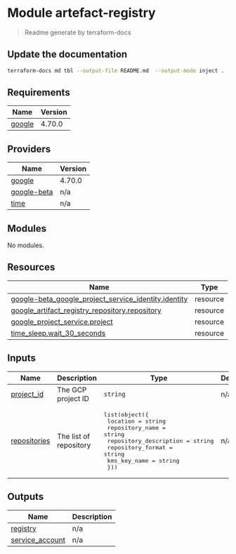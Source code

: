 # Module artefact-registry
> Readme generate by terraform-docs
## Update the documentation


```bash
terraform-docs md tbl --output-file README.md  --output-mode inject .
```

<!-- BEGIN_TF_DOCS -->
## Requirements

| Name | Version |
|------|---------|
| <a name="requirement_google"></a> [google](#requirement\_google) | 4.70.0 |

## Providers

| Name | Version |
|------|---------|
| <a name="provider_google"></a> [google](#provider\_google) | 4.70.0 |
| <a name="provider_google-beta"></a> [google-beta](#provider\_google-beta) | n/a |
| <a name="provider_time"></a> [time](#provider\_time) | n/a |

## Modules

No modules.

## Resources

| Name | Type |
|------|------|
| [google-beta_google_project_service_identity.identity](https://registry.terraform.io/providers/hashicorp/google-beta/latest/docs/resources/google_project_service_identity) | resource |
| [google_artifact_registry_repository.repository](https://registry.terraform.io/providers/hashicorp/google/4.70.0/docs/resources/artifact_registry_repository) | resource |
| [google_project_service.project](https://registry.terraform.io/providers/hashicorp/google/4.70.0/docs/resources/project_service) | resource |
| [time_sleep.wait_30_seconds](https://registry.terraform.io/providers/hashicorp/time/latest/docs/resources/sleep) | resource |

## Inputs

| Name | Description | Type | Default | Required |
|------|-------------|------|---------|:--------:|
| <a name="input_project_id"></a> [project\_id](#input\_project\_id) | The GCP project ID | `string` | n/a | yes |
| <a name="input_repositories"></a> [repositories](#input\_repositories) | The list of repository | <pre>list(object({<br>    location = string<br>    repository_name = string<br>    repository_description = string<br>    repository_format = string<br>    kms_key_name = string<br>  }))</pre> | n/a | yes |

## Outputs

| Name | Description |
|------|-------------|
| <a name="output_registry"></a> [registry](#output\_registry) | n/a |
| <a name="output_service_account"></a> [service\_account](#output\_service\_account) | n/a |
<!-- END_TF_DOCS -->
